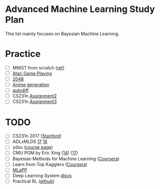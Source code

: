 # Advanced Machine Learning Study Plan
This list mainly focuses on Bayesian Machine Learning.

# Practice
* [ ] MNIST from scratch ([ref](https://github.com/eriklindernoren/ML-From-Scratch/tree/master/mlfromscratch/deep_learning))
* [ ] [Atari Game Playing](https://www.csie.ntu.edu.tw/~yvchen/f106-adl/A3)
* [ ] [2048](https://github.com/duducheng/2048)
* [ ] [Anime generation](https://www.csie.ntu.edu.tw/~yvchen/f106-adl/A4)
* [ ] [autodiff](https://github.com/dlsys-course/assignment1)
* [ ] CS231n [Assignment2](http://cs231n.github.io/assignments2017/assignment2/)
* [ ] CS231n [Assignment3](http://cs231n.github.io/assignments2017/assignment3/)

# TODO
* [ ] CS231n 2017 ([Stanford](http://cs231n.stanford.edu/syllabus.html))
* [ ] ADLxMLDS [17](https://www.csie.ntu.edu.tw/~yvchen/f106-adl/syllabus) [16](http://speech.ee.ntu.edu.tw/~tlkagk/courses_MLDS17.html)
* [ ] ydxu ([course page](http://www-staff.it.uts.edu.au/~ydxu/statistics.htm))
* [ ] CMU PGM by Eric Xing ([14](http://www.cs.cmu.edu/~epxing/Class/10708-14/lecture.html)) ([17](http://www.cs.cmu.edu/~epxing/Class/10708-17/lecture.html))
* [ ] Bayesian Methods for Machine Learning ([Coursera](https://www.coursera.org/learn/bayesian-methods-in-machine-learning/home/welcome))
* [ ] Learn from Top Kagglers ([Coursera](https://www.coursera.org/learn/competitive-data-science/home/welcome))
* [ ] [MLaPP](https://www.cs.ubc.ca/~murphyk/MLbook/)
* [ ] Deep Learning System [dlsys](http://dlsys.cs.washington.edu/)
* [ ] Practical RL ([github](https://github.com/duducheng/Practical_RL))